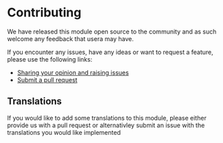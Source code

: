 # Contributing

We have released this module open source to the community and as such welcome
any feedback that usera may have.

If you encounter any issues, have any ideas or want to request a feature, please
use the following links:

 * [Sharing your opinion and raising issues](https://github.com/i-lateral/silverstripe-pinterest-tags/issues)
 * [Submit a pull request](https://github.com/i-lateral/silverstripe-pinterest-tags/pulls)

## Translations

If you would like to add some translations to this module, please either provide
us with a pull request or alternativley submit an issue with the translations you
would like implemented